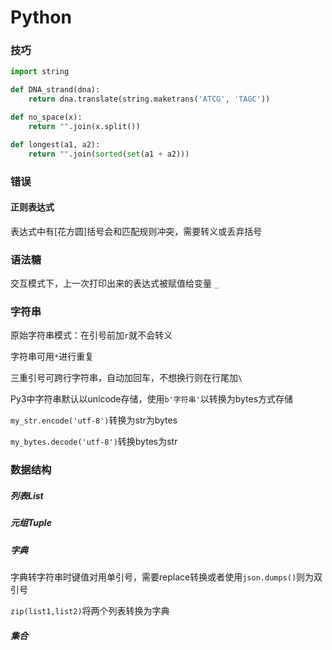 # Python

### 技巧

```python
import string

def DNA_strand(dna):
    return dna.translate(string.maketrans('ATCG', 'TAGC'))
```

```python
def no_space(x):
    return "".join(x.split())
```

```python
def longest(a1, a2):
    return "".join(sorted(set(a1 + a2)))
```

###  错误

#### 正则表达式

表达式中有[花方圆]括号会和匹配规则冲突，需要转义或丢弃括号

### 语法糖

交互模式下，上一次打印出来的表达式被赋值给变量 `_`

### 字符串

原始字符串模式：在引号前加`r`就不会转义

字符串可用`*`进行重复

三重引号可跨行字符串，自动加回车，不想换行则在行尾加`\`

Py3中字符串默认以unicode存储，使用`b'字符串'`以转换为bytes方式存储

`my_str.encode('utf-8')`转换为str为bytes

`my_bytes.decode('utf-8')`转换bytes为str

### 数据结构

##### 列表List

##### 元组Tuple

##### 字典

字典转字符串时键值对用单引号，需要replace转换或者使用`json.dumps()`则为双引号

`zip(list1,list2)`将两个列表转换为字典

##### 集合